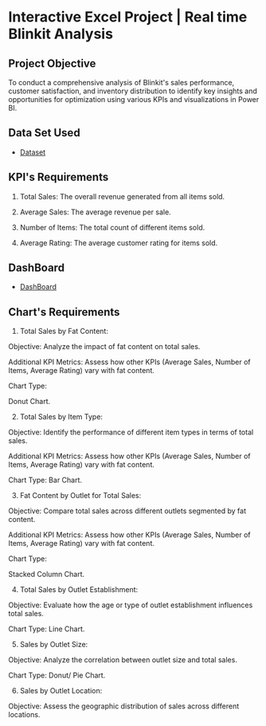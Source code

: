 # Interactive Excel Project | Real time Blinkit Analysis 
## Project Objective
To conduct a comprehensive analysis of Blinkit's sales performance, customer satisfaction, and inventory distribution to identify key insights and opportunities for optimization using various KPIs and visualizations in Power BI.

## Data Set Used
- <a href="https://github.com/praveenksr/Data-Analysis-Dashboard/blob/72580b53a63073506096114f3f935461b61971d3/BlinkIT_sales.xlsx">Dataset</a>


## KPI's Requirements

1. Total Sales: The overall revenue generated from all items sold.

2. Average Sales: The average revenue per sale.

3. Number of Items: The total count of different items sold.

4. Average Rating: The average customer rating for items sold.

## DashBoard
- <a href="https://github.com/praveenksr/Data-Analysis-Dashboard/blob/72580b53a63073506096114f3f935461b61971d3/BlinkIT_sales.xlsx">DashBoard</a>


## Chart's Requirements

1. Total Sales by Fat Content:

Objective: Analyze the impact of fat content on total sales.

Additional KPI Metrics: Assess how other KPIs (Average Sales, Number of Items, Average Rating) vary with fat content.

Chart Type:

Donut Chart.

2. Total Sales by Item Type:

Objective: Identify the performance of different item types in terms of total sales.

Additional KPI Metrics: Assess how other KPIs (Average Sales, Number of Items, Average Rating) vary with fat content.

Chart Type: Bar Chart.

3. Fat Content by Outlet for Total Sales:

Objective: Compare total sales across different outlets segmented by fat content.

Additional KPI Metrics: Assess how other KPIs (Average Sales, Number of Items, Average Rating) vary with fat content.

Chart Type:

Stacked Column Chart.

4. Total Sales by Outlet Establishment:

Objective: Evaluate how the age or type of outlet establishment influences total sales.

Chart Type: Line Chart.

5. Sales by Outlet Size:

Objective: Analyze the correlation between outlet size and total sales.

Chart Type: Donut/ Pie Chart.

6. Sales by Outlet Location:

Objective: Assess the geographic distribution of sales across different locations.

